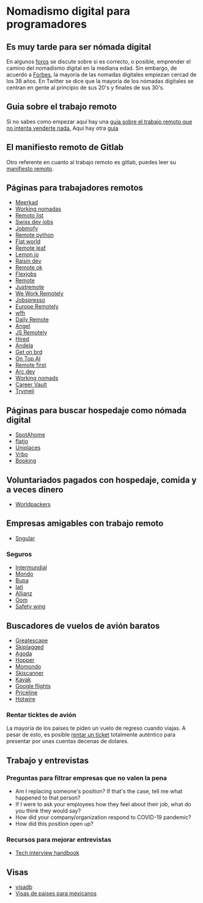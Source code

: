 # Nomadismo digital para programadores

## Es muy tarde para ser nómada digital

En algunos
[foros](https://nomadlist.com/forum/t/is-it-too-late-to-become-a-digital-nomad-at-40/4750)
se discute sobre si es correcto, o posible, emprender el camino del
nomadismo digital en la mediana edad. Sin embargo, de acuerdo a
[Forbes](https://www.forbes.com/sites/elainepofeldt/2018/08/30/digital-nomadism-goes-mainstream/),
la mayoría de las nomadas digitales empiezan cercad de los 38 años. En
Twitter se dice que la mayoría de los nómadas digitales se centran en
gente al principio de sus 20\'s y finales de sus 30\'s.

## Guia sobre el trabajo remoto

Si no sabes como empezar aquí hay una [guia sobre el trabajo remoto que
no intenta venderte
nada.](https://blog.stephsmith.io/the-guide-to-remote-work/) Aquí hay
otra [guia](https://www.guiatrabajoremoto.cl/)

## El manifiesto remoto de Gitlab

Otro referente en cuanto al trabajo remoto es gitlab, puedes leer su
[manifiesto
remoto](https://about.gitlab.com/company/culture/all-remote/guide/).

## Páginas para trabajadores remotos

-   [Meerkad](https://meerkad.com/)
-   [Working nomadas](https://workingNomads.org) 
-   [Remoto list](https://remotolist.com/)
-   [Swiss dev jobs](https://swissdevjobs.ch/)
-   [Jobmofy](https://jobmofy.com)
-   [Remote python](https://remotepython.com/jobs)
-   [Flat world](https://flatworld.co)
-   [Remote leaf](https://remoteleaf.com)
-   [Lemon io](https://lemon.io)
-   [Raisin dev](https://raisin.dev)
-   [Remote ok](https://remoteok.io)
-   [Flexjobs](https://www.flexjobs.com/)
-   [Remote](https://remote.co)
-   [Justremote](https://justremote.co)
-   [We Work Remotely](https://weworkremotely.com)
-   [Jobspresso](https://jobspresso.co)
-   [Europe Remotely](https://europeremotely.com)
-   [wfh](https://wfh.io)
-   [Daily Remote](https://dailyremote.com)
-   [Angel](https://angel.co)
-   [JS Remotely](https://jsremotely.com)
-   [Hired](https://hired.com)
-   [Andela](https://andela.com/for-engineers/)
-   [Get on brd](https://www.getonbrd.com/)
-   [On Top AI](https://www.ontop.ai/)
-   [Remote first](https://remotefirst.digital)
-   [Arc dev](https://arc.dev)
-   [Working nomads](https://workingnomads.co)
-   [Career Vault](https://careervault.io)
-   [Trymeli](https://trymeli.com)


## Páginas para buscar hospedaje como nómada digital

-   [SpotAhome](https://www.spotahome.com)
-   [flatio](https://www.flatio.es/)
-   [Uniplaces](https://www.uniplaces.com)
-   [Vrbo](https://www.verbo.com)
-   [Booking](https://www.booking.com)

## Voluntariados pagados con hospedaje, comida y a veces dinero

-   [Worldpackers](https://www.worldpackers.com/es)

## Empresas amigables con trabajo remoto

-   [Sngular](https://www.sngular.com)

### Seguros

-   [Intermundial](https://www.intermundial.es)
-   [Mondo](https://heymondo.com)
-   [Bupa](https://www.bupaglobal.com/es)
-   [Iati](https://iatiseguros.com)
-   [Allianz](https://allianzcare.com)
-   [Oom](https://oominsurance.com)
-   [Safety wing](https://safetywing.com)

## Buscadores de vuelos de avión baratos

-   [Greatescape](https://greatescape.co)
-   [Skiplagged](https://skiplagged.com/)
-   [Agoda](https://www.agoda.com/)
-   [Hopper](https://www.hopper.com/)
-   [Momondo](https://www.momondo.com/)
-   [Skiscanner](https://www.skyscanner.com/)
-   [Kayak](https://www.kayak.com/)
-   [Google flights](https://www.google.com/travel/flights)
-   [Priceline](https://www.priceline.com/)
-   [Hotwire](https://hotwire.com/)

### Rentar ticktes de avión

La mayoría de los paises te piden un vuelo de regreso cuando viajas. A
pesar de esto, es posible [rentar un
ticket](https://bestonwardticket.com/#how-it-works) totalmente auténtico
para presentar por unas cuentas decenas de dolares.

## Trabajo y entrevistas

### Preguntas para filtrar empresas que no valen la pena

-   Am I replacing someone\'s position? If that\'s the case, tell me
    what happened to that person?
-   If I were to ask your employees how they feel about their job, what
    do you think they would say?
-   How did your company/organization respond to COVID-19 pandemic?
-   How did this position open up?

### Recursos para mejorar entrevistas

-   [Tech interview
    handbook](https://yangshun.github.io/tech-interview-handbook/introduction)
    
## Visas

- [visadb](https://visadb.io/)
- [Visas de paises para mexicanos](https://www.mundukos.com/tips-de-viaje/a-que-paises-pueden-viajar-los-mexicanos-sin-visa/)
